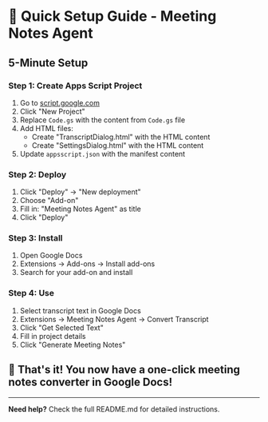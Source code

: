 # 🚀 Quick Setup Guide - Meeting Notes Agent

## 5-Minute Setup

### Step 1: Create Apps Script Project
1. Go to [script.google.com](https://script.google.com/)
2. Click "New Project"
3. Replace `Code.gs` with the content from `Code.gs` file
4. Add HTML files:
   - Create "TranscriptDialog.html" with the HTML content
   - Create "SettingsDialog.html" with the HTML content
5. Update `appsscript.json` with the manifest content

### Step 2: Deploy
1. Click "Deploy" → "New deployment"
2. Choose "Add-on"
3. Fill in: "Meeting Notes Agent" as title
4. Click "Deploy"

### Step 3: Install
1. Open Google Docs
2. Extensions → Add-ons → Install add-ons
3. Search for your add-on and install

### Step 4: Use
1. Select transcript text in Google Docs
2. Extensions → Meeting Notes Agent → Convert Transcript
3. Click "Get Selected Text"
4. Fill in project details
5. Click "Generate Meeting Notes"

## 🎯 That's it! You now have a one-click meeting notes converter in Google Docs!

---

**Need help?** Check the full README.md for detailed instructions.
